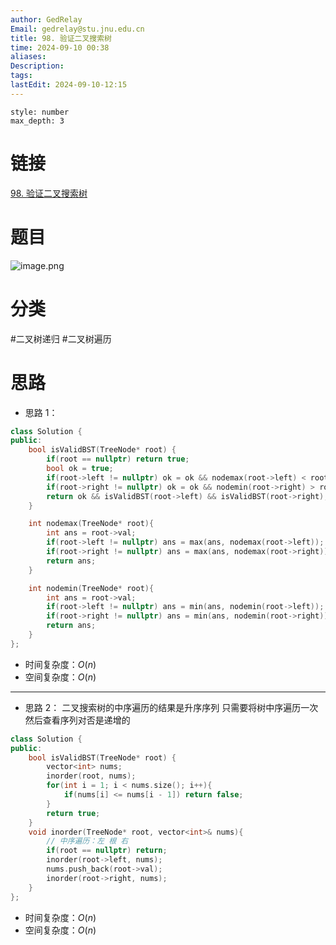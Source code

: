 ```yaml
---
author: GedRelay
Email: gedrelay@stu.jnu.edu.cn
title: 98. 验证二叉搜索树
time: 2024-09-10 00:38
aliases: 
Description: 
tags: 
lastEdit: 2024-09-10-12:15
---
```


```toc
style: number
max_depth: 3
```

# 链接
[98. 验证二叉搜索树](https://leetcode.cn/problems/validate-binary-search-tree/) 

# 题目
![image.png](https://ged-pic-bed.oss-cn-guangzhou.aliyuncs.com/img/202409100038411.png)


# 分类
#二叉树递归 #二叉树遍历

# 思路
- 思路 1：


```cpp
class Solution {
public:
    bool isValidBST(TreeNode* root) {
        if(root == nullptr) return true;
        bool ok = true;
        if(root->left != nullptr) ok = ok && nodemax(root->left) < root->val;
        if(root->right != nullptr) ok = ok && nodemin(root->right) > root->val;
        return ok && isValidBST(root->left) && isValidBST(root->right);
    }

    int nodemax(TreeNode* root){
        int ans = root->val;
        if(root->left != nullptr) ans = max(ans, nodemax(root->left));
        if(root->right != nullptr) ans = max(ans, nodemax(root->right));
        return ans;
    }

    int nodemin(TreeNode* root){
        int ans = root->val;
        if(root->left != nullptr) ans = min(ans, nodemin(root->left));
        if(root->right != nullptr) ans = min(ans, nodemin(root->right));
        return ans;
    }
};
```


- 时间复杂度：${O\left( n \right)  }$ 
- 空间复杂度：${O\left( n \right)  }$ 


---

- 思路 2：
二叉搜索树的中序遍历的结果是升序序列
只需要将树中序遍历一次然后查看序列对否是递增的


```cpp
class Solution {
public:
    bool isValidBST(TreeNode* root) {
        vector<int> nums;
        inorder(root, nums);
        for(int i = 1; i < nums.size(); i++){
            if(nums[i] <= nums[i - 1]) return false;
        }
        return true;
    }
    void inorder(TreeNode* root, vector<int>& nums){
        // 中序遍历：左 根 右
        if(root == nullptr) return;
        inorder(root->left, nums);
        nums.push_back(root->val);
        inorder(root->right, nums);
    }
};
```


- 时间复杂度：${O\left( n \right)  }$ 
- 空间复杂度：${O\left( n \right)  }$ 


